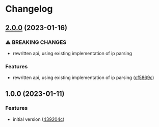 # Changelog

## [2.0.0](https://github.com/ChainSafe/netmask/compare/v1.0.0...v2.0.0) (2023-01-16)


### ⚠ BREAKING CHANGES

* rewritten api, using existing implementation of ip parsing

### Features

* rewritten api, using existing implementation of ip parsing ([cf5869c](https://github.com/ChainSafe/netmask/commit/cf5869c4fc6542f40833ac9b0f5dfe8629080ef5))

## 1.0.0 (2023-01-11)


### Features

* initial version ([439204c](https://github.com/ChainSafe/netmask/commit/439204c72dfc60727ab3dbd3620f82d6f7d8c1ea))
